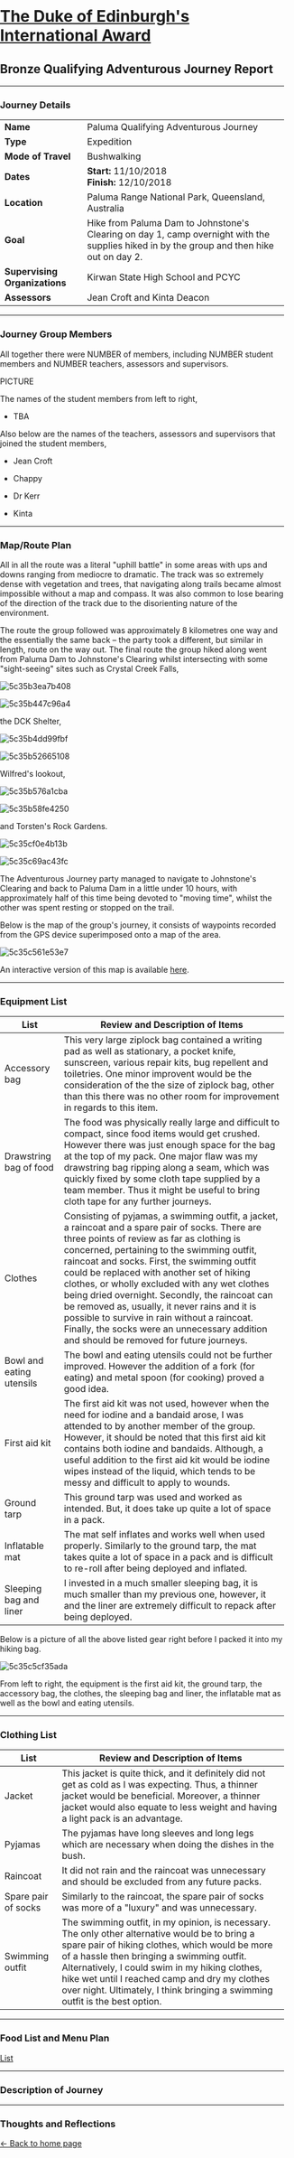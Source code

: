 # [The Duke of Edinburgh's International Award](https://riversharp4.github.io/DukeOfEdinburgh/)

## Bronze Qualifying Adventurous Journey Report

---

### Journey Details

|                               |                                                                                                                                           |
|:----------------------------- |:----------------------------------------------------------------------------------------------------------------------------------------- |
| **Name**                      | Paluma Qualifying Adventurous Journey                                                                                                     |
| **Type**                      | Expedition                                                                                                                                |
| **Mode of Travel**            | Bushwalking                                                                                                                               |
| **Dates**                     | **Start:** 11/10/2018 <br/>**Finish:** 12/10/2018                                                                                         |
| **Location**                  | Paluma Range National Park, Queensland, Australia                                                                                         |
| **Goal**                      | Hike from Paluma Dam to Johnstone's Clearing on day 1, camp overnight with the supplies hiked in by the group and then hike out on day 2. |
| **Supervising Organizations** | Kirwan State High School and PCYC                                                                                                         |
| **Assessors**                 | Jean Croft and Kinta Deacon                                                                                                               |

---

### Journey Group Members

All together there were NUMBER of members, including NUMBER student members and NUMBER teachers, assessors and supervisors.

PICTURE

The names of the student members from left to right,

* TBA

Also below are the names of the teachers, assessors and supervisors that joined the student members,

* Jean Croft

* Chappy

* Dr Kerr

* Kinta

---

### Map/Route Plan

All in all the route was a literal "uphill battle" in some areas with ups and downs ranging from mediocre to dramatic. The track was so extremely dense with vegetation and trees, that navigating along trails became almost impossible without a map and compass. It was also common to lose bearing of the direction of the track due to the disorienting nature of the environment.

The route the group followed was approximately 8 kilometres one way and the essentially the same back – the party took a different, but similar in length, route on the way out. The final route the group hiked along went from Paluma Dam to Johnstone's Clearing whilst intersecting with some "sight-seeing" sites such as Crystal Creek Falls,

![5c35b3ea7b408](https://i.loli.net/2019/01/09/5c35b3ea7b408.jpg)

![5c35b447c96a4](https://i.loli.net/2019/01/09/5c35b447c96a4.jpg)

the DCK Shelter,

![5c35b4dd99fbf](https://i.loli.net/2019/01/09/5c35b4dd99fbf.jpg)

![5c35b52665108](https://i.loli.net/2019/01/09/5c35b52665108.jpg)

Wilfred's lookout,

![5c35b576a1cba](https://i.loli.net/2019/01/09/5c35b576a1cba.jpg)

![5c35b58fe4250](https://i.loli.net/2019/01/09/5c35b58fe4250.jpg)

and Torsten's Rock Gardens. 

![5c35cf0e4b13b](https://cdn.discordapp.com/attachments/483092402215845890/532507982232289280/IMG_6934.JPG)



![5c35c69ac43fc](https://cdn.discordapp.com/attachments/483092402215845890/532507985382080522/IMG_6931.JPG)

The Adventurous Journey party managed to navigate to Johnstone's Clearing and back to Paluma Dam in a little under 10 hours, with approximately half of this time being devoted to "moving time", whilst the other was spent resting or stopped on the trail.

Below is the map of the group's journey, it consists of waypoints recorded from the GPS device superimposed onto a map of the area.

![5c35c561e53e7](https://i.loli.net/2019/01/09/5c35c561e53e7.png)

An interactive version of this map is available [here](https://api.mapbox.com/styles/v1/nikhila/cjna8fhmv05tb2sruezdwauwm.html?fresh=true&title=true&access_token=pk.eyJ1IjoibmlraGlsYSIsImEiOiJjam42b3Z5dXcwOWN6M3ZtbHd2MW1oYzZ1In0.9bFwPJcbgmxWnypkx_vA-Q#14.2/-18.964000/146.176000/0).

<html><head><meta charset='utf-8' /><title>Display a map</title><meta name='viewport' content='initial-scale=1,maximum-scale=1,user-scalable=no' /><script src='https://api.tiles.mapbox.com/mapbox-gl-js/v0.49.0/mapbox-gl.js'></script><link href='https://api.tiles.mapbox.com/mapbox-gl-js/v0.49.0/mapbox-gl.css' rel='stylesheet' /><style>body { margin:0; padding:0; }#map { position:absolute; top:0; bottom:0; width:100%; }</style></head><body> <div id='map'></div><script>mapboxgl.accessToken = 'pk.eyJ1IjoibmlraGlsYSIsImEiOiJjam42b3Z5dXcwOWN6M3ZtbHd2MW1oYzZ1In0.9bFwPJcbgmxWnypkx_vA-Q';const map = new mapboxgl.Map({container: 'map',style: 'mapbox://styles/nikhila/cjna8fhmv05tb2sruezdwauwm',center: [146.173125, -18.961582],zoom: 13.8});</script> </body></html>

---

### Equipment List

| List                     | Review and Description of Items                                                                                                                                                                                                                                                                                                                                                                                                                                                                                                                                                           |
| ------------------------ | ----------------------------------------------------------------------------------------------------------------------------------------------------------------------------------------------------------------------------------------------------------------------------------------------------------------------------------------------------------------------------------------------------------------------------------------------------------------------------------------------------------------------------------------------------------------------------------------- |
| Accessory bag            | This very large ziplock bag contained a writing pad as well as stationary, a pocket knife, sunscreen, various repair kits, bug repellent and toiletries. One minor improvent would be the consideration of the the size of ziplock bag, other than this there was no other room for improvement in regards to this item.                                                                                                                                                                                                                                                                  |
| Drawstring bag of food   | The food was physically really large and difficult to compact, since food items would get crushed. However there was just enough space for the bag at the top of my pack. One major flaw was my drawstring bag ripping along a seam, which was quickly fixed by some cloth tape supplied by a team member. Thus it might be useful to bring cloth tape for any further journeys.                                                                                                                                                                                                          |
| Clothes                  | Consisting of pyjamas, a swimming outfit, a jacket, a raincoat and a spare pair of socks. There are three points of review as far as clothing is concerned, pertaining to the swimming outfit, raincoat and socks. First, the swimming outfit could be replaced with another set of hiking clothes, or wholly excluded with any wet clothes being dried overnight. Secondly, the raincoat can be removed as, usually, it never rains and it is possible to survive in rain without a raincoat. Finally, the socks were an unnecessary addition and should be removed for future journeys. |
| Bowl and eating utensils | The bowl and eating utensils could not be further improved. However the addition of a fork (for eating) and metal spoon (for cooking) proved a good idea.                                                                                                                                                                                                                                                                                                                                                                                                                                 |
| First aid kit            | The first aid kit was not used, however when the need for iodine and a bandaid arose, I was attended to by another member of the group. However, it should be noted that this first aid kit contains both iodine and bandaids. Although, a useful addition to the first aid kit would be iodine wipes instead of the liquid, which tends to be messy and difficult to apply to wounds.                                                                                                                                                                                                    |
| Ground tarp              | This ground tarp was used and worked as intended. But, it does take up quite a lot of space in a pack.                                                                                                                                                                                                                                                                                                                                                                                                                                                                                    |
| Inflatable mat           | The mat self inflates and works well when used properly. Similarly to the ground tarp, the mat takes quite a lot of space in a pack and is difficult to re-roll after being deployed and inflated.                                                                                                                                                                                                                                                                                                                                                                                        |
| Sleeping bag and liner   | I invested in a much smaller sleeping bag, it is much smaller than my previous one, however, it and the liner are extremely difficult to repack after being deployed.                                                                                                                                                                                                                                                                                                                                                                                                                     |

Below is a picture of all the above listed gear right before I packed it into my hiking bag.

![5c35c5cf35ada](https://i.loli.net/2019/01/09/5c35c5cf35ada.jpg)

From left to right, the equipment is the first aid kit, the ground tarp, the accessory bag, the clothes, the sleeping bag and liner, the inflatable mat as well as the bowl and eating utensils.

---

### Clothing List

| List                | Review and Description of Items                                                                                                                                                                                                                                                                                                                                                    |
| ------------------- | ---------------------------------------------------------------------------------------------------------------------------------------------------------------------------------------------------------------------------------------------------------------------------------------------------------------------------------------------------------------------------------- |
| Jacket              | This jacket is quite thick, and it definitely did not get as cold as I was expecting. Thus, a thinner jacket would be beneficial. Moreover, a thinner jacket would also equate to less weight and having a light pack is an advantage.                                                                                                                                             |
| Pyjamas             | The pyjamas have long sleeves and long legs which are necessary when doing the dishes in the bush.                                                                                                                                                                                                                                                                                 |
| Raincoat            | It did not rain and the raincoat was unnecessary and should be excluded from any future packs.                                                                                                                                                                                                                                                                                     |
| Spare pair of socks | Similarly to the raincoat, the spare pair of socks was more of a "luxury" and was unnecessary.                                                                                                                                                                                                                                                                                     |
| Swimming outfit     | The swimming outfit, in my opinion, is necessary. The only other alternative would be to bring a spare pair of hiking clothes, which would be more of a hassle then bringing a swimming outfit. Alternatively, I could swim in my hiking clothes, hike wet until I reached camp and dry my clothes  over night. Ultimately, I think bringing a swimming outfit is the best option. |

---

### Food List and Menu Plan

[List](https://riversharp4.github.io/DukeOfEdinburgh/DukeofEdAJFood.pdf)

---

### Description of Journey



---

### Thoughts and Reflections



[← Back to home page](https://riversharp4.github.io/DukeOfEdinburgh/)
